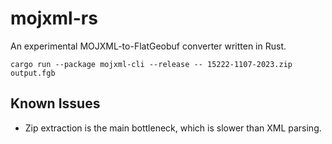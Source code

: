 # mojxml-rs

An experimental MOJXML-to-FlatGeobuf converter written in Rust.

```
cargo run --package mojxml-cli --release -- 15222-1107-2023.zip output.fgb
```

## Known Issues

- Zip extraction is the main bottleneck, which is slower than XML parsing.
